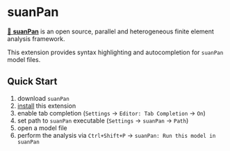 # suanPan

[🧮 **suanPan**](https://tlcfem.github.io/suanPan/) is an open source, parallel and heterogeneous finite element analysis framework.

This extension provides syntax highlighting and autocompletion for `suanPan` model files.

## Quick Start

1. download `suanPan`
2. [install](vscode:extension/tlc.suanpan) this extension
3. enable tab completion (`Settings` -> `Editor: Tab Completion` -> `On`)
4. set path to `suanPan` executable (`Settings` -> `suanPan` -> `Path`)
5. open a model file
6. perform the analysis via `Ctrl+Shift+P` -> `suanPan: Run this model in suanPan`

